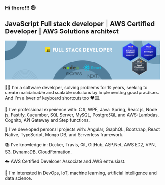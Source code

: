 ### Hi there!!! 😄
## JavaScript Full stack developer ׀ AWS Certified Developer | AWS Solutions architect

![Background](banner.png)

👋🏻 I'm a software developer, solving problems for 10 years, seeking to create maintainable and scalable solutions by implementing good practices. And I'm a lover of keyboard shortcuts too ❤️⌨️. 

👔 I've professional experience with: C #, WPF, Java, Spring, React js, Node js, Fastify, Cucumber, SQL Server, MySQL, PostgreSQL and AWS: Lambdas, Cognito, API Gateway and Step functions.

💼 I've developed personal projects with: Angular, GraphQL, Bootstrap, React Native, TypeScript, Mongo DB, and Serverless framework.

📚 I've knowledge in: Docker, Travis, Git, GitHub, ASP.Net, AWS EC2, VPN, S3, DynamoDB, CloudFormation.

☁️ AWS Certified Developer Associate and AWS enthusiast.

📖 I'm interested in DevOps, IoT, machine learning, artificial intelligence and data science.

<!--
**gbeto21/gbeto21** is a ✨ _special_ ✨ repository because its `README.md` (this file) appears on your GitHub profile.

Here are some ideas to get you started:

- 🔭 I’m currently working on ...
- 🌱 I’m currently learning ...
- 👯 I’m looking to collaborate on ...
- 🤔 I’m looking for help with ...
- 💬 Ask me about ...
- 📫 How to reach me: ...
- 😄 Pronouns: ...
- ⚡ Fun fact: ...
-->
